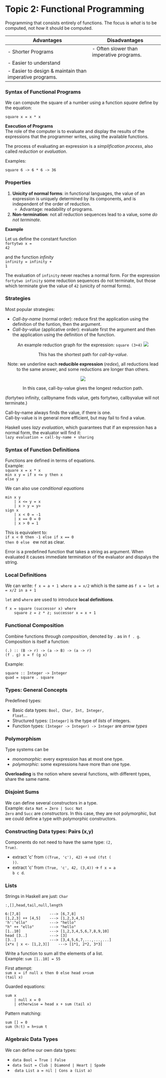 # Topic 2: Functional Programming

Programming that consists entirely of functions. The focus is *what* is to be computed, not *how* it should be computed.

| Advantages | Disadvantages |
| ---------- | ------------- |
| - Shorter Programs | - Often slower than imperative programs. |
| - Easier to understand | |
| - Easier to design & maintain than imperative programs. | |


### Syntax of Functional Programs

We can compute the square of a number using a function *square* define by the equation:

<code>square x = x * x</code>

**Execution of Programs** <br>
The role of the computer is to evaluate and display the results of the expressions that the programmer writes, using the available functions.

The process of evaluating an expression is a *simplification process*, also called *reduction* or *evaluation*.

Examples:

<code>square 6 -> 6 * 6 -> 36</code>

### Properties
1. **Unicity of normal forms**: in functional languages, the value of an expression is uniquely determined by its components, and is independent of the order of reduction.
	- Advantage: readability of programs.
2. **Non-termination**: not all reduction sequences lead to a value, some *do not terminate*.

**Example**

Let us define the constant function <br>
<code>fortytwo x = 42</code>

and the function *infinity* <br>
<code>infinity = infinity + 1</code>

The evaluation of <code>infinity</code> never reaches a normal form. For the expression <code>fortytwo infinity</code> some reduction sequences do not terminate, but those which terminate give the value of <code>42</code> (unicity of normal forms).

### Strategies
Most popular strategies:
- *Call-by-name* (normal order): reduce first the application using the definition of the funtion, then the argument.
- *Call-by-value* (applicative order): evaluate first the argument and then the application using the definition of the function.

<center>
An example reduction graph for the expression: <code>square (3+4)</code>

<img src=https://i.gyazo.com/0e569dbfd5be2cb9d9df306c3d92d0b2.png>

This has the shortest path for *call-by-value*.

Note: we underline each **reducible expression** (*redex*), all reductions lead to the same answer, and some reductions are longer than others.
</center>

<center>

<img src=https://i.gyazo.com/f76bc32e9506e86e3195612963fbfd31.png>

In this case, call-by-value gives the longest reduction path.

</center>

(fortytwo infinity, callbyname finds value, gets fortytwo, callbyvalue will not terminate.)

Call-by-name always finds the value, if there is one. <br>
Call-by-value is in general more efficient, but may fail to find a value.

Haskell uses *lazy evaluation*, which guarantees that if an expression has a normal form, the evaluator will find it: <br>
<code>lazy evaluation = call-by-name + sharing</code>

### Syntax of Function Definitions
Functions are defined in terms of equations. <br>
Example: <br>
<code>square x = x * x</code> <br>
<code>min x y = if x <= y then x else y</code>

We can also use *conditional equations* <br>
```
min x y
	| x <= y = x
	| x > y = y>
sign x
	| x < 0 = -1
	| x == 0 = 0
	| x > 0 = 1
```

This is equivalent to: <br>
<code>if x < 0 then -1 else if x == 0 then 0 else </code> ew not as clear.

Error is a predefined function that takes a string as argument. When evaluated it causes immediate termination of the evaluator and dispalys the string.

### Local Definitions
We can write:
<code>f x = a + 1 where a = x/2</code> which is the same as <code>f x = let a = x/2 in a + 1</code>

<code>let</code> and <code>where</code>  are used to introduce **local definitions**.

```
f x = square (successor x) where
	square z = z * z; successor x = x + 1
```

### Functional Composition
Combine functions through *composition*, denoted by <code>.</code> as in <code>f . g</code>. <br>
Composition is itself a function:
```
(.) :: (B -> r) -> (a -> B) -> (a -> r)
(f . g) x = f (g x)
```
Example:
```
square :: Integer -> Integer
quad = square . square
```

### Types: General Concepts
Predefined types:
- Basic data types: <code>Bool, Char, Int, Integer, Float</code>...
- Structured types: <code>[Integer]</code> is the type of *lists* of integers.
- Function types: <code>(Integer -> Integer) -> Integer</code> are *arrow types*

### Polymorphism
Type systems can be
- *monomorphic*: every expression has at most one type.
- *polymorphic*: some expressions have more than one type.

**Overloading** is the notion where several functions, with different types, share the same name.

### Disjoint Sums
We can define several constructors in a type. <br>
Example:
<code>data Nat = Zero | Succ Nat</code> <br>
<code>Zero</code> and <code>Succ</code> are *constructors*. In this case, they are not polymorphic, but we could define a type with polymorphic constructors.

### Constructing Data types: Pairs (x,y)

Components do not need to have the same type: <code>(2, True)</code>.
- extract 'c' from <code>((True, 'c'), 42)</code> &rarr; <code>snd (fst ( ))</code>.
- extract 'c' from <code>(True, 'c', 42, (3,4))</code> &rarr; <code>f x = a b c d</code>.

### Lists
Strings in Haskell are just: <code>Char</code>

<code>:,[],head,tail,null,length</code>

```
6:[7,8]				---> [6,7,8]
[1,2,3] ++ [4,5]	---> [1,2,3,4,5]
'h':"ello"			---> "hello"
"h" ++ "ello"		---> "hello"
[1..10]				---> [1,2,3,4,5,6,7,8,9,10]
head [3..]			---> [3]
[3..]				---> [3,4,5,6,7,...,...,...]
[x*x | x <- [1,2,3]]	---> [1*1, 2*2, 3*3]
```

Write a function to sum all the elements of a list.<br>
Example: <code>sum [1..10] = 55</code>

First attempt:<br>
<code>sum x = if null x then 0 else head x+sum (tail x)</code>

Guarded equations:
```
sum x
	| null x = 0
	| otherwise = head x + sum (tail x)
```

Pattern matching:
```
sum [] = 0
sum (h:t) = h+sum t
```

### Algebraic Data Types
We can define our own data types:
- <code>data Bool = True | False</code>
- <code>data Suit = Club | Diamond | Heart | Spade</code>
- <code> data List a = nil | Cons a (List a)</code>
